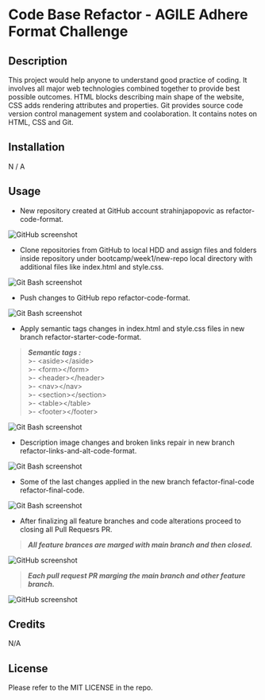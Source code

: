 # Code Base Refactor - AGILE Adhere Format Challenge

## Description

This project would help anyone to understand good practice of coding. It involves all major web technologies combined together to provide best possible outcomes. HTML blocks describing main shape of the website, CSS adds rendering attributes and properties. Git provides source code version control management system and coolaboration. It contains notes on HTML, CSS and Git.

## Installation

N / A

## Usage

- New repository created at GitHub account strahinjapopovic as refactor-code-format.

![GitHub screenshot](./assets/images/screenshots/refactor-code-format-created-github.PNG)

- Clone repositories from GitHub to local HDD and assign files and folders inside repository under bootcamp/week1/new-repo local directory with additional files like index.html and style.css.

![Git Bash screenshot](./assets/images/screenshots/mkdir-touch-direcories-and-files.PNG)

- Push changes to GitHub repo refactor-code-format.

![Git Bash screenshot](./assets/images/screenshots/settingup-codebase-files-startercode-push-origin-main.PNG)

- Apply semantic tags changes in index.html and style.css files in new branch refactor-starter-code-format. 

>***Semantic tags :***<br />
    >- &lt;aside&gt;&lt;/aside&gt;<br />
    >- &lt;form&gt;&lt;/form&gt;<br />
    >- &lt;header&gt;&lt;/header&gt;<br />
    >- &lt;nav&gt;&lt;/nav&gt;<br />
    >- &lt;section&gt;&lt;/section&gt;<br />
    >- &lt;table&gt;&lt;/table&gt;<br />
    >- &lt;footer&gt;&lt;/footer&gt;

![Git Bash screenshot](./assets/images/screenshots/semantic-changes-and-css-code-changes-accordingly-in-feature-branch.PNG)

- Description image changes and broken links repair in new branch refactor-links-and-alt-code-format. 

![Git Bash screenshot](./assets/images/screenshots/links-and-alt-image-feature-branch.PNG)

- Some of the last changes applied in the new branch fefactor-final-code refactor-final-code. 

![Git Bash screenshot](./assets/images/screenshots/last-changes-html-and-css-final.PNG)

- After finalizing all feature branches and code alterations proceed to closing all Pull Requesrs PR.

>***All feature brances are marged with main branch and then closed.***

![GitHub screenshot](./assets/images/screenshots/branches.PNG)

>***Each pull request PR marging the main branch and other feature branch.***

![GitHub screenshot](./assets/images/screenshots/PullRequest.PNG) 

## Credits

N/A

## License

Please refer to the MIT LICENSE in the repo.